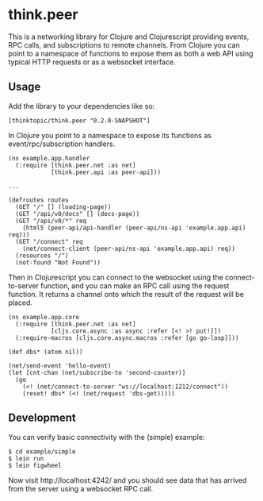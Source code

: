 # think.peer

This is a networking library for Clojure and Clojurescript providing events, RPC
calls, and subscriptions to remote channels.  From Clojure you can point to a
namespace of functions to expose them as both a web API using typical HTTP
requests or as a websocket interface.

## Usage

Add the library to your dependencies like so:

    [thinktopic/think.peer "0.2.0-SNAPSHOT"]

In Clojure you point to a namespace to expose its functions as
event/rpc/subscription handlers.

    (ns example.app.handler
      (:require [think.peer.net :as net]
                [think.peer.api :as peer-api]))

    ...

    (defroutes routes
      (GET "/" [] (loading-page))
      (GET "/api/v0/docs" [] (docs-page))
      (GET "/api/v0/*" req
        (html5 (peer-api/api-handler (peer-api/ns-api 'example.app.api) req)))
      (GET "/connect" req
        (net/connect-client (peer-api/ns-api 'example.app.api) req))
      (resources "/")
      (not-found "Not Found"))


Then in Clojurescript you can connect to the websocket using the
connect-to-server function, and you can make an RPC call using the request
function.  It returns a channel onto which the result of the request will be
placed.

    (ns example.app.core
      (:require [think.peer.net :as net]
                [cljs.core.async :as async :refer [<! >! put!]])
      (:require-macros [cljs.core.async.macros :refer [go go-loop]]))

    (def dbs* (atom nil))

    (net/send-event 'hello-event)
    (let [cnt-chan (net/subscribe-to 'second-counter)]
      (go
        (<! (net/connect-to-server "ws://localhost:1212/connect"))
        (reset! dbs* (<! (net/request 'dbs-get)))))

## Development

You can verify basic connectivity with the (simple) example:

    $ cd example/simple
    $ lein run
    $ lein figwheel

Now visit http://localhost:4242/ and you should see data that
has arrived from the server using a websocket RPC call.
